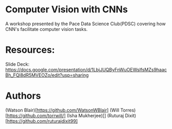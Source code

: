 # Computer Vision with CNNs
A workshop presented by the Pace Data Science Club(PDSC) covering how CNN's facilitate computer vision tasks.


# Resources:
Slide Deck: https://docs.google.com/presentation/d/1LbjJUQByFnWuOEWslfsMZs9haacBh_FQl8dR5MVEOZo/edit?usp=sharing


# Authors
(Watson Blair)[https://github.com/WatsonWBlair]
(Will Torres)[https://github.com/torrwill/]
(Isha Mukherjee)[]
(Ruturaj Dixit)[https://github.com/ruturajdixit99]